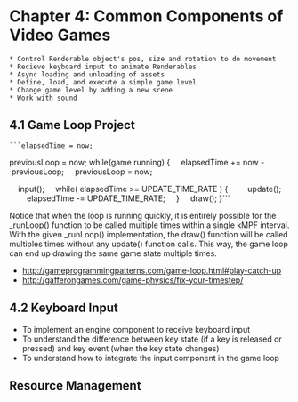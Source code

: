 # Chapter 4: Common Components of Video Games
	* Control Renderable object's pos, size and rotation to do movement
	* Recieve keyboard input to animate Renderables
	* Async loading and unloading of assets
	* Define, load, and execute a simple game level
	* Change game level by adding a new scene
	* Work with sound

## 4.1 Game Loop Project

	```elapsedTime = now;
previousLoop = now;
while(game running) {
    elapsedTime += now - previousLoop;
    previousLoop = now;

    input();
    while( elapsedTime >= UPDATE_TIME_RATE ) {
        update();
        elapsedTime -= UPDATE_TIME_RATE;
    }
    draw();
}```

Notice that when the loop is running quickly, it is entirely possible for the _runLoop() function to be called multiple times within a single kMPF interval. With the given _runLoop() implementation, the draw() function will be called multiples times without any update() function calls. This way, the game loop can end up drawing the same game state multiple times.

* http://gameprogrammingpatterns.com/game-loop.html#play-catch-up
* http://gafferongames.com/game-physics/fix-your-timestep/

## 4.2 Keyboard Input

* To implement an engine component to receive keyboard input
* To understand the difference between key state (if a key is released or pressed) and key event (when the key state changes)
* To understand how to integrate the input component in the game loop

## Resource Management

